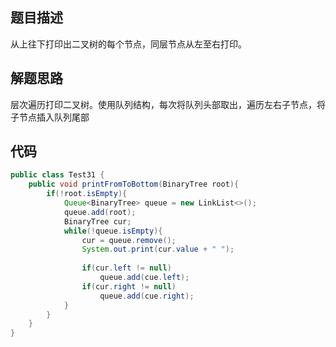 ## 题目描述

从上往下打印出二叉树的每个节点，同层节点从左至右打印。

## 解题思路

层次遍历打印二叉树。使用队列结构，每次将队列头部取出，遍历左右子节点，将子节点插入队列尾部

## 代码

```java
public class Test31 {
    public void printFromToBottom(BinaryTree root){
        if(!root.isEmpty){
            Queue<BinaryTree> queue = new LinkList<>();
            queue.add(root);
            BinaryTree cur;
            while(!queue.isEmpty){
                cur = queue.remove();
                System.out.print(cur.value + " ");
                
                if(cur.left != null)
                    queue.add(cue.left);
                if(cur.right != null)
                    queue.add(cue.right);
            }
        }
    }
}
```








